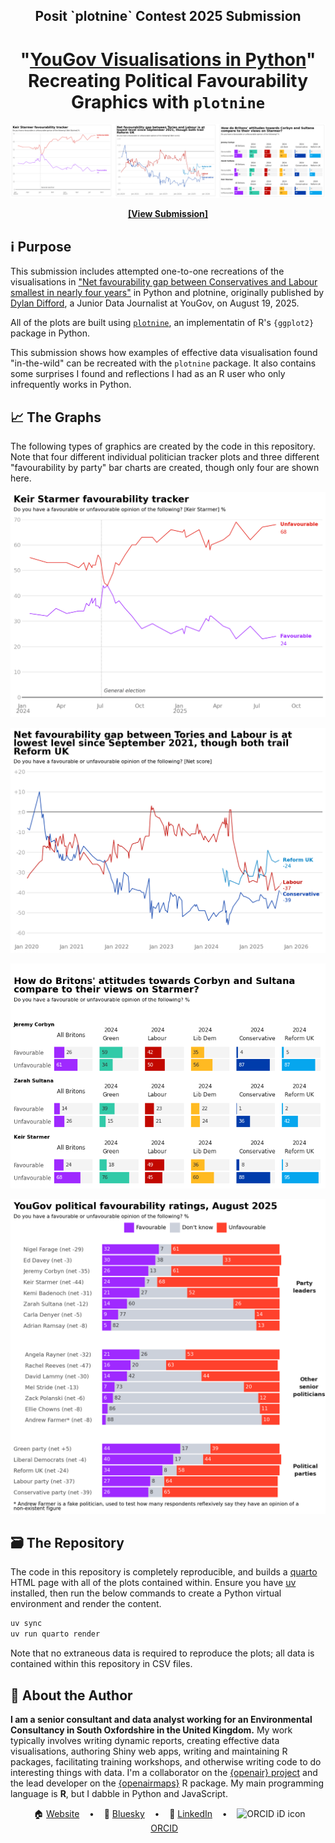 <h2 align="center">
 Posit `plotnine` Contest 2025 Submission
</h2>
<h1 align="center">
"<a href="https://jack-davison.github.io/posit-plotnine-contest-2025/">YouGov Visualisations in Python</a>"<br>Recreating Political Favourability Graphics with <code>plotnine</code>
</h1>

<a href="https://jack-davison.github.io/posit-plotnine-contest-2025/"><div align="center"><img width="800" src="./assets/media/banner.png"/></div></a>

<div align="center"><b><a href="https://jack-davison.github.io/posit-plotnine-contest-2025/">[View Submission]</a></b></div>

## ℹ️ Purpose

This submission includes attempted one-to-one recreations of the visualisations in ["Net favourability gap between Conservatives and Labour smallest in nearly four years"](https://yougov.co.uk/politics/articles/52795-political-favourability-ratings-august-2025) in Python and plotnine, originally published by [Dylan Difford](https://yougov.co.uk/people/dylan.difford), a Junior Data Journalist at YouGov, on August 19, 2025.

All of the plots are built using [`plotnine`](https://plotnine.org/), an implementatin of R's `{ggplot2}` package in Python. 

This submission shows how examples of effective data visualisation found "in-the-wild" can be recreated with the `plotnine` package. It also contains some surprises I found and reflections I had as an R user who only infrequently works in Python.

## 📈 The Graphs

The following types of graphics are created by the code in this repository. Note that four different individual politician tracker plots and three different "favourability by party" bar charts are created, though only four are shown here.

![](assets/media/output_keir_tracker.png)

![](assets/media/output_longterm_tracker.png)

![](assets/media/output_bars.png)

![](assets/media/output_stackedbars.png)

## 🗃️ The Repository

The code in this repository is completely reproducible, and builds a [quarto](https://quarto.org/) HTML page with all of the plots contained within. Ensure you have [uv](https://docs.astral.sh/uv/) installed, then run the below commands to create a Python virtual environment and render the content.

```bash
uv sync
uv run quarto render
```

Note that no extraneous data is required to reproduce the plots; all data is contained within this repository in CSV files.

## 👋 About the Author
**I am a senior consultant and data analyst working for an Environmental Consultancy in South Oxfordshire in the United Kingdom.** My work typically involves writing dynamic reports, creating effective data visualisations, authoring Shiny web apps, writing and maintaining R packages, facilitating training workshops, and otherwise writing code to do interesting things with data. I'm a collaborator on the [{openair} project](https://github.com/davidcarslaw/openair) and the lead developer on the [{openairmaps}](https://github.com/davidcarslaw/openairmaps) R package. My main programming language is **R**, but I dabble in Python and JavaScript.

<div align = "center">
 &nbsp;&nbsp;&nbsp;🏠 <a href="https://jack-davison.github.io/">Website<a>&nbsp;&nbsp;&nbsp;
 •
 &nbsp;&nbsp;&nbsp;🦋 <a href="https://bsky.app/profile/jack-davison.bsky.social">Bluesky<a>&nbsp;&nbsp;&nbsp;
 •
 &nbsp;&nbsp;&nbsp;💼 <a href="https://www.linkedin.com/in/jack-davison/">LinkedIn<a>&nbsp;&nbsp;&nbsp;
 •
 &nbsp;&nbsp;&nbsp;<img src="https://orcid.org/sites/default/files/images/orcid_16x16.png" style="width:1em;margin-right:.5em;" alt="ORCID iD icon"> <a href="https://orcid.org/0000-0003-2653-6615/">ORCID<a>&nbsp;&nbsp;&nbsp;
</div>